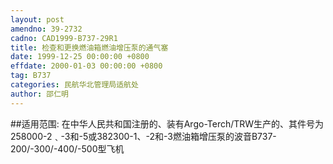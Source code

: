 ```yaml
---
layout: post
amendno: 39-2732
cadno: CAD1999-B737-29R1
title: 检查和更换燃油箱燃油增压泵的通气塞
date: 1999-12-25 00:00:00 +0800
effdate: 2000-01-03 00:00:00 +0800
tag: B737
categories: 民航华北管理局适航处
author: 邵仁明
---
```


##适用范围:
在中华人民共和国注册的、装有Argo-Terch/TRW生产的、其件号为258000-2﹑-3和-5或382300-1、-2和-3燃油箱增压泵的波音B737-200/-300/-400/-500型飞机

